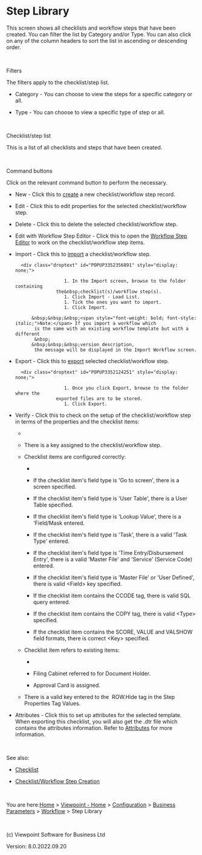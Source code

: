 




# Step Library
This screen shows all checklists and workflow steps that have been created. 
 You can filter the list by Category and/or Type. You can also click on 
 any of the column headers to sort the list in ascending or descending 
 order.

&nbsp;

Filters

The filters apply to the checklist/step list.

	

- Category - You can choose to view the steps for a specific category 
    	 or all.

	

- Type - You can choose to view a specific type of step or all.

&nbsp;

Checklist/step list

This is a list of all checklists and steps that have been created.

&nbsp;

Command buttons

Click on the relevant command button to perform the necessary.

	

- <span class="hcp2">New</span> - Click this to 
    	 [create](file:///c:/temp/0457b882-c844-4314-8878-ce1a9c2207bd/Configuration/Checklist_Workflow_Step_Creation.htm) 
    	 a new checklist/workflow step record.

	

- <span class="hcp2">Edit</span> - Click this to 
    	 edit properties for the selected checklist/workflow step.

	

- <span class="hcp2">Delete</span> - Click this 
    	 to delete the selected checklist/workflow step.

	
	

- <span class="hcp2">Edit with Workflow Step Editor</span> 
    	 - Click this to open the [Workflow 
    	 Step Editor](file:///c:/temp/0457b882-c844-4314-8878-ce1a9c2207bd/Configuration/Edit_Checklist_Workflow_Step_Editor.htm) to work on the checklist/workflow step items.

	

- <span class="hcp2">Import</span> - Click this 
    	 to [import](javascript:TextPopup(this)) 
    	 a checklist/workflow step.
    
    	<div class="droptext" id="POPUP3352356891" style="display: none;">
    		
        			    1. In the Import screen, browse to the folder containing 
        			 the&nbsp;checklist(s)/workflow step(s).
        			    1. Click Import - Load List.
        			    1. Tick the ones you want to import.
        			    1. Click Import.
        		
    		&nbsp;&nbsp;&nbsp;<span style="font-weight: bold; font-style: italic;">Note:</span> If you import a workflow which 
    		 is the same with an existing workflow template but with a different 
    		 &nbsp;
    		&nbsp;&nbsp;&nbsp;version description, 
    		 the message will be displayed in the Import Workflow screen.
     </div>

	

- <span class="hcp2">Export</span> - Click this 
    	 to [export](javascript:TextPopup(this)) 
    	 selected checklist/workflow step.
    
    	<div class="droptext" id="POPUP3352124251" style="display: none;">
    		
        			    1. Once you click Export, browse to the folder where the 
        			 exported files are to be stored.
        			    1. Click Export.
        		
     </div>

	

- <span class="hcp2">Verify</span> - Click this 
    	 to check on the setup of the checklist/workflow step in terms of the 
    	 properties and the checklist items:

	

    - 
        		
        
    - There is a key assigned to the checklist/workflow step.
        
        
        		
    - Checklist items are configured correctly:
        
        
        		
        - 
            			
            
        - If the checklist item's field type is 'Go to screen', 
            			 there is a screen specified.
            
            
            			
        - If the checklist item's field type is 'User Table', 
            			 there is a User Table specified.
            
            
            			
        - If the checklist item's field type is 'Lookup Value', 
            			 there is a 'Field/Mask entered.
            
            
            			
        - If the checklist item's field type is 'Task', there 
            			 is a valid 'Task Type' entered.
            
            
            			
        - If the checklist item's field type is 'Time Entry/Disbursement 
            			 Entry', there is a valid 'Master File' and 'Service' (Service 
            			 Code) entered.
            
            
            			
        - If the checklist item's field type is 'Master File' 
            			 or 'User Defined', there is valid &lt;Field&gt; key specified.
            
            
            			
        - If the checklist item contains the CCODE tag, there 
            			 is valid SQL query entered.
            
            
            			
        - If the checklist item contains the COPY tag, there is 
            			 valid &lt;Type&gt; specified.
            
            
            			
        - If the checklist item contains the SCORE, VALUE and 
            			 VALSHOW field formats, there is correct &lt;Key&gt; specified.
            
            
            		
        
        		
    - Checklist item refers to existing items:
        
        
        		
        - 
            			
            
        - Filing Cabinet referred to for Document Holder.
            
            
            			
        - Approval Card is assigned.
            
            
            		
        
        		
    - There is a valid key entered to the &nbsp;ROW.Hide tag in 
        		 the Step Properties Tag Values.
        
        
        	

	

- <span class="hcp2">Attributes</span> - Click this 
    	 to set up attributes for the selected template. When exporting this 
    	 checklist, you will also get the .dtr file which contains the attributes 
    	 information. Refer to [Attributes](file:///c:/temp/0457b882-c844-4314-8878-ce1a9c2207bd/input/Attributes.htm) for 
    	 more information.

&nbsp;

See also:

	

- [Checklist](file:///c:/temp/0457b882-c844-4314-8878-ce1a9c2207bd/input/Checklist.htm)

	

- [Checklist/Workflow 
    	 Step Creation](file:///c:/temp/0457b882-c844-4314-8878-ce1a9c2207bd/Configuration/Checklist_Workflow_Step_Creation.htm)


 
&nbsp;

You are here:[Home](file:///c:/temp/0457b882-c844-4314-8878-ce1a9c2207bd/input/Copyright_Notice.htm) &gt; [Viewpoint - Home](file:///c:/temp/0457b882-c844-4314-8878-ce1a9c2207bd/input/Overview.htm) &gt; [Configuration](file:///c:/temp/0457b882-c844-4314-8878-ce1a9c2207bd/Configuration/Configuration.htm) &gt; [Business Parameters](file:///c:/temp/0457b882-c844-4314-8878-ce1a9c2207bd/Configuration/Lookup_Values.htm) &gt; [Workflow](file:///c:/temp/0457b882-c844-4314-8878-ce1a9c2207bd/input/Workflow.htm) &gt; Step Library
 
&nbsp;
 
(c) Viewpoint Software for 
 Business Ltd
 
Version: 8.0.2022.09.20




